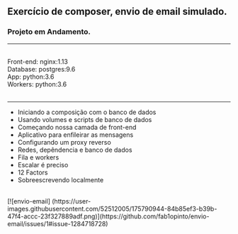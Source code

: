 

## Exercício de composer, envio de email simulado. <br />
### Projeto em Andamento.
<hr>
<br />
Front-end: nginx:1.13 <br />
Database: postgres:9.6 <br />
App: python:3.6 <br />
Workers: python:3.6 <br /> <br />
<hr>

* Iniciando a composição com o banco de dados 
* Usando volumes e scripts de banco de dados 
* Começando nossa camada de front-end
* Aplicativo para enfileirar as mensagens
* Configurando um proxy reverso
* Redes, depêndencia e banco de dados
* Fila e workers
* Escalar é preciso
* 12 Factors
* Sobreescrevendo localmente

<br />
[![envio-email] (https://user-images.githubusercontent.com/52512005/175790944-84b85ef3-b39b-47f4-accc-23f327889adf.png)](https://github.com/fab1opinto/envio-email/issues/1#issue-1284718728)
